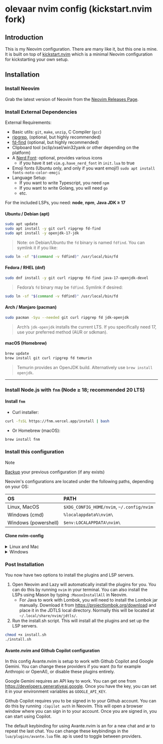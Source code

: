 # olevaar nvim config (kickstart.nvim fork) 

## Introduction

This is my Neovim configuration. 
There are many like it, but this one is mine.
It is built on top of [kickstart.nvim](https://github.com/nvim-lua/kickstart.nvim)
which is a minimal Neovim configuration for kickstarting your own setup.

## Installation

### Install Neovim

Grab the latest version of Neovim from the [Neovim Releases Page](https://github.com/neovim/neovim/releases). 

### Install External Dependencies

External Requirements:
- Basic utils: `git`, `make`, `unzip`, C Compiler (`gcc`)
- [ripgrep](https://github.com/BurntSushi/ripgrep#installation), (optional, but highly recommended)
- [fd-find](https://github.com/sharkdp/fd#installation) (optional, but highly recommended)
- Clipboard tool (xclip/xsel/win32yank or other depending on the platform)
- A [Nerd Font](https://www.nerdfonts.com/): optional, provides various icons
  - if you have it set `vim.g.have_nerd_font` in `init.lua` to true
- Emoji fonts (Ubuntu only, and only if you want emoji!) `sudo apt install fonts-noto-color-emoji`
- Language Setup:
  - If you want to write Typescript, you need `npm`
  - If you want to write Golang, you will need `go`
  - etc.


For the included LSPs, you need: **node**, **npm**, **Java JDK ≥ 17**

#### Ubuntu / Debian (apt)

```sh
sudo apt update
sudo apt install -y git curl ripgrep fd-find
sudo apt install -y openjdk-17-jdk
```

> Note: on Debian/Ubuntu the `fd` binary is named `fdfind`. You can symlink it if you like:

```sh
sudo ln -sf "$(command -v fdfind)" /usr/local/bin/fd
```

#### Fedora / RHEL (dnf)

```sh
sudo dnf install -y git curl ripgrep fd-find java-17-openjdk-devel
```

> Fedora’s `fd` binary may be `fdfind`. Symlink if desired:

```sh
sudo ln -sf "$(command -v fdfind)" /usr/local/bin/fd
```

#### Arch / Manjaro (pacman)

```sh
sudo pacman -Syu --needed git curl ripgrep fd jdk-openjdk
```

> Arch’s `jdk-openjdk` installs the current LTS. If you specifically need 17, use your preferred method (AUR or sdkman).

#### macOS (Homebrew)

```sh
brew update
brew install git curl ripgrep fd temurin
```

> Temurin provides an OpenJDK build. Alternatively use `brew install openjdk`.

---

### Install Node.js with `fnm` (Node ≥ 18; recommended 20 LTS)

#### Install `fnm`

- Curl installer:

```sh
curl -fsSL https://fnm.vercel.app/install | bash
```

- Or Homebrew (macOS):

```sh
brew install fnm
```

### Install this configuration

> [!NOTE]
> [Backup](#FAQ) your previous configuration (if any exists)

Neovim's configurations are located under the following paths, depending on your OS:

| OS | PATH |
| :- | :--- |
| Linux, MacOS | `$XDG_CONFIG_HOME/nvim`, `~/.config/nvim` |
| Windows (cmd)| `%localappdata%\nvim\` |
| Windows (powershell)| `$env:LOCALAPPDATA\nvim\` |


#### Clone nvim-config

<details><summary> Linux and Mac </summary>

```sh
git clone https://github.com/olevaar/kickstart.nvim.git "${XDG_CONFIG_HOME:-$HOME/.config}"/nvim
```

</details>

<details><summary> Windows </summary>

If you're using `cmd.exe`:

```
git clone https://github.com/olevaar/kickstart.nvim.git "%localappdata%\nvim"
```

If you're using `powershell.exe`

```
git clone https://github.com/olevaar/kickstart.nvim.git "${env:LOCALAPPDATA}\nvim"
```

</details>

### Post Installation

You now have two options to install the plugins and LSP servers.

1. Open Neovim and Lazy will automatically install the plugins for you.
   You can do this by running `nvim` in your terminal. You can also install the LSPs using Mason by typing `:MasonInstallAll` in Neovim.
   - For Java to work with Lombok, you will need to install the Lombok jar manually. Download it from https://projectlombok.org/download and place it in the JDTLS local directory. Normally this will be located at `~/.local/share/nvim/jdtls/`. 
2. Run the install.sh script. This will install all the plugins and set up the LSP servers.

```sh
chmod +x install.sh 
./install.sh
```

#### Avante.nvim and Github Copilot configuration
In this config Avante.nvim is setup to work with Github Copilot and Google Gemini. You can change these providers if you want (to for example Anthropic or OpenAI), or disable these plugins entirely. 

Google Gemini requires an API key to work. You can get one from https://developers.generativeai.google. Once you have the key, you can set it in your environment variables as `GOOGLE_API_KEY`.

Github Copilot requires you to be signed in to your Github account. You can do this by running `:Copilot auth` in Neovim. This will open a browser window where you can sign in to your account. Once you are signed in, you can start using Copilot.

The default keybinding for using Avante.nvim is <leader>an for a new chat and <leader>ar to repeat the last chat. You can change these keybindings in the `lua/plugins/avante.lua` file. <leader>ap is used to toggle between providers.
